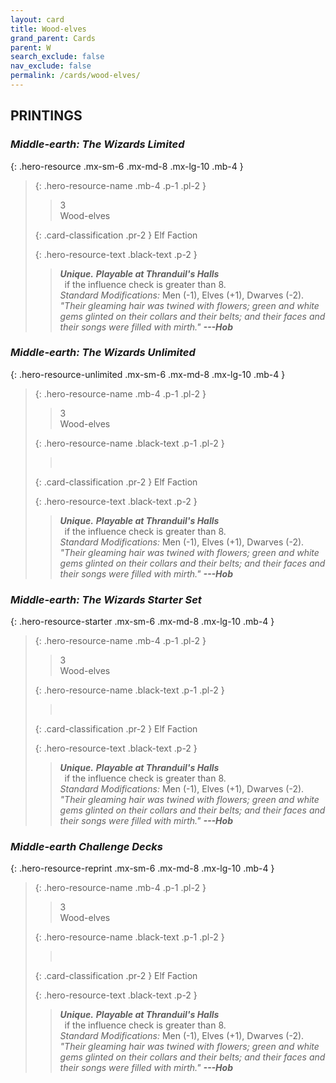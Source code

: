 ```yaml
---
layout: card
title: Wood-elves
grand_parent: Cards
parent: W
search_exclude: false
nav_exclude: false
permalink: /cards/wood-elves/
---
```


## PRINTINGS


### _Middle-earth: The Wizards Limited_

{: .hero-resource .mx-sm-6 .mx-md-8 .mx-lg-10 .mb-4 }
> {: .hero-resource-name .mb-4 .p-1 .pl-2 }
> > <div class="card-mp">3</div>
> > <div class="card-name">Wood-elves</div>
>
> {: .card-classification .pr-2 }
> Elf Faction
>
> {: .hero-resource-text .black-text .p-2 }
> > _**Unique.**_ ***Playable at Thranduil's Halls*** <br>&ensp;if the influence check is greater than 8. <br>_Standard Modifications:_ Men (-1), Elves (+1), Dwarves (-2). <br>_"Their gleaming hair was twined with flowers; green and white gems glinted on their collars and their belts; and their faces and their songs were filled with mirth."_ ***---&#65279;Hob*** 
> 

### _Middle-earth: The Wizards Unlimited_

{: .hero-resource-unlimited .mx-sm-6 .mx-md-8 .mx-lg-10 .mb-4 }
> {: .hero-resource-name .mb-4 .p-1 .pl-2 }
> > <div class="card-mp">3</div>
> > <div class="card-name">Wood-elves</div>
>
> {: .hero-resource-name .black-text .p-1 .pl-2 }
> > &nbsp;
>
> {: .card-classification .pr-2 }
> Elf Faction
>
> {: .hero-resource-text .black-text .p-2 }
> > _**Unique.**_ ***Playable at Thranduil's Halls*** <br>&ensp;if the influence check is greater than 8. <br>_Standard Modifications:_ Men (-1), Elves (+1), Dwarves (-2). <br>_"Their gleaming hair was twined with flowers; green and white gems glinted on their collars and their belts; and their faces and their songs were filled with mirth."_ ***---&#65279;Hob*** 
> 

### _Middle-earth: The Wizards Starter Set_

{: .hero-resource-starter .mx-sm-6 .mx-md-8 .mx-lg-10 .mb-4 }
> {: .hero-resource-name .mb-4 .p-1 .pl-2 }
> > <div class="card-mp">3</div>
> > <div class="card-name">Wood-elves</div>
>
> {: .hero-resource-name .black-text .p-1 .pl-2 }
> > &nbsp;
>
> {: .card-classification .pr-2 }
> Elf Faction
>
> {: .hero-resource-text .black-text .p-2 }
> > _**Unique.**_ ***Playable at Thranduil's Halls*** <br>&ensp;if the influence check is greater than 8. <br>_Standard Modifications:_ Men (-1), Elves (+1), Dwarves (-2). <br>_"Their gleaming hair was twined with flowers; green and white gems glinted on their collars and their belts; and their faces and their songs were filled with mirth."_ ***---&#65279;Hob*** 
> 

### _Middle-earth Challenge Decks_

{: .hero-resource-reprint .mx-sm-6 .mx-md-8 .mx-lg-10 .mb-4 }
> {: .hero-resource-name .mb-4 .p-1 .pl-2 }
> > <div class="card-mp">3</div>
> > <div class="card-name">Wood-elves</div>
>
> {: .hero-resource-name .black-text .p-1 .pl-2 }
> > &nbsp;
>
> {: .card-classification .pr-2 }
> Elf Faction
>
> {: .hero-resource-text .black-text .p-2 }
> > _**Unique.**_ ***Playable at Thranduil's Halls*** <br>&ensp;if the influence check is greater than 8. <br>_Standard Modifications:_ Men (-1), Elves (+1), Dwarves (-2). <br>_"Their gleaming hair was twined with flowers; green and white gems glinted on their collars and their belts; and their faces and their songs were filled with mirth."_ ***---&#65279;Hob*** 
> 
